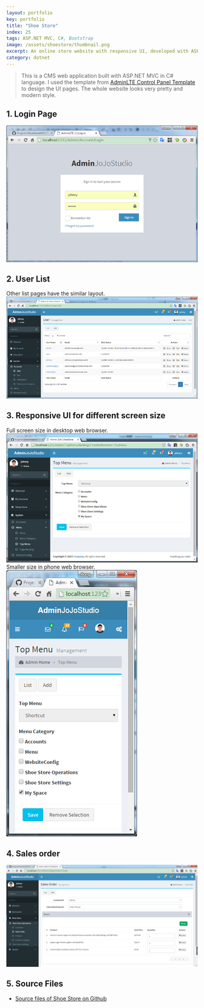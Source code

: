 ```yaml
---
layout: portfolio
key: portfolio
title: "Shoe Store"
index: 25
tags: ASP.NET MVC, C#, Bootstrap
image: /assets/shoestore/thumbnail.png
excerpt: An online store website with responsive UI, developed with ASP.NET MVC.
category: dotnet
---
```


> This is a CMS web application built with ASP.NET MVC in C# language. I used the template from [AdminLTE Control Panel Template](https://almsaeedstudio.com/) to design the UI pages. The whole website looks very pretty and modern style.  

## 1. Login Page  
![login](/assets/shoestore/login.png "login")
## 2. User List
Other list pages have the similar layout.
![index](/assets/shoestore/index.png "index")
## 3. Responsive UI for different screen size
Full screen size in desktop web browser.  
![fullscreen](/assets/shoestore/responsive.png "fullscreen")
Smaller size in phone web browser.  
![phonesize](/assets/shoestore/responsive2.png "phonesize")
## 4. Sales order
![order](/assets/shoestore/order.png "order")  

## 5. Source Files
* [Source files of Shoe Store on Github](https://github.com/jojozhuang/Portfolio/tree/master/ShoeStoreMVC)
